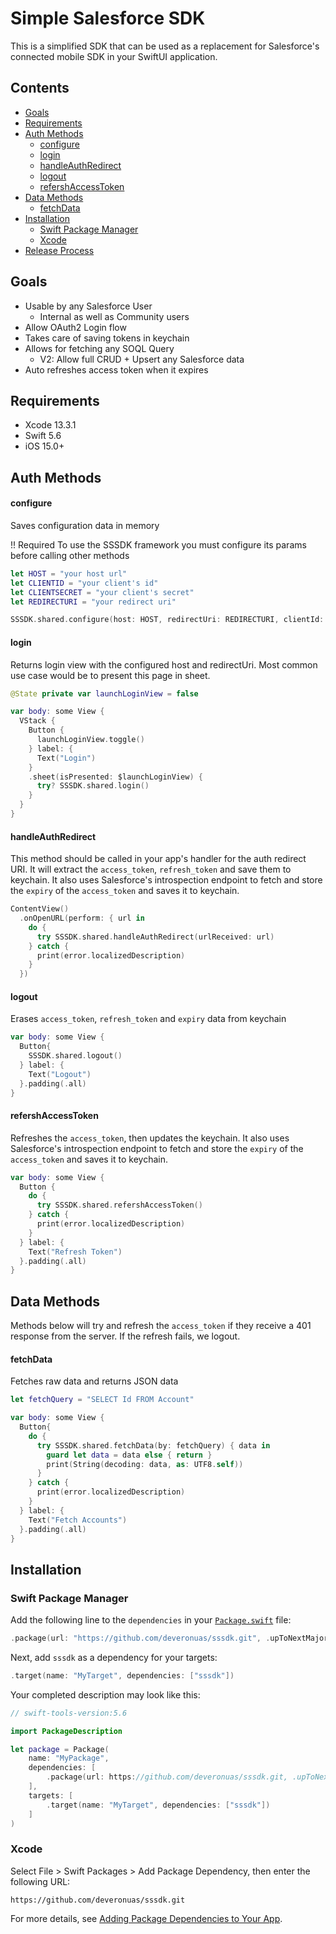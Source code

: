 # Simple Salesforce SDK
This is a simplified SDK that can be used as a replacement for Salesforce's connected mobile SDK in your SwiftUI application.

## Contents
- [Goals](#Goals)
- [Requirements](#Requirements)
- [Auth Methods](#Auth-Methods)
  - [configure](#configure)
  - [login](#login)
  - [handleAuthRedirect](#handleAuthRedirect)
  - [logout](#logout)
  - [refershAccessToken](#refershAccessToken)
- [Data Methods](#Data-Methods)
  - [fetchData](#fetchData)
- [Installation](#Installation)
  - [Swift Package Manager](#Swift-Package-Manager)
  - [Xcode](#xcode)
- [Release Process](https://github.com/deveronuas/sssdk/releases)


## Goals
* Usable by any Salesforce User
    * Internal as well as Community users
* Allow OAuth2 Login flow
* Takes care of saving tokens in keychain
* Allows for fetching any SOQL Query
    * V2: Allow full CRUD + Upsert any Salesforce data
* Auto refreshes access token when it expires

## Requirements
* Xcode 13.3.1
* Swift 5.6
* iOS 15.0+

## Auth Methods

#### configure
Saves configuration data in memory

!! Required To use the SSSDK framework you must configure its params before calling other methods

```swift
let HOST = "your host url"
let CLIENTID = "your client's id"
let CLIENTSECRET = "your client's secret"
let REDIRECTURI = "your redirect uri"

SSSDK.shared.configure(host: HOST, redirectUri: REDIRECTURI, clientId: CLIENTID, clientSecret: CLIENTSECRET)
```

#### login
Returns login view with the configured host and redirectUri. Most common use case would be to present this page in sheet.

```swift
@State private var launchLoginView = false

var body: some View {
  VStack {
    Button {
      launchLoginView.toggle()
    } label: {
      Text("Login")
    }
    .sheet(isPresented: $launchLoginView) {
      try? SSSDK.shared.login()
    }
  }
}
```

#### handleAuthRedirect
This method should be called in your app's handler for the auth redirect URI. It will extract the `access_token`, `refresh_token` and save them to keychain. It also uses Salesforce's introspection endpoint to fetch and store the `expiry` of the `access_token` and saves it to keychain.

```swift
ContentView()
  .onOpenURL(perform: { url in
    do {
      try SSSDK.shared.handleAuthRedirect(urlReceived: url)
    } catch {
      print(error.localizedDescription)
    }
  })
```

#### logout
Erases `access_token`, `refresh_token` and `expiry` data from keychain

```swift
var body: some View {
  Button{
    SSSDK.shared.logout()
  } label: {
    Text("Logout")
  }.padding(.all)
}
```

#### refershAccessToken
Refreshes the `access_token`, then updates the keychain.
It also uses Salesforce's introspection endpoint to fetch and store the `expiry` of the `access_token` and saves it to keychain.

```swift
var body: some View {
  Button {
    do {
      try SSSDK.shared.refershAccessToken()
    } catch {
      print(error.localizedDescription)
    }
  } label: {
    Text("Refresh Token")
  }.padding(.all)
}
```

## Data Methods

Methods below will try and refresh the `access_token` if they receive a 401 response from the server. If the refresh fails, we logout.

#### fetchData
Fetches raw data and returns JSON data

```swift
let fetchQuery = "SELECT Id FROM Account"

var body: some View {
  Button{
    do {
      try SSSDK.shared.fetchData(by: fetchQuery) { data in
        guard let data = data else { return }
        print(String(decoding: data, as: UTF8.self))
      }
    } catch {
      print(error.localizedDescription)
    }
  } label: {
    Text("Fetch Accounts")
  }.padding(.all)
}
```

## Installation

### Swift Package Manager

Add the following line to the `dependencies` in your [`Package.swift`](https://developer.apple.com/documentation/swift_packages/package) file:

```swift
.package(url: "https://github.com/deveronuas/sssdk.git", .upToNextMajor(from: "1.0.0"))
```

Next, add `sssdk` as a dependency for your targets:

```swift
.target(name: "MyTarget", dependencies: ["sssdk"])
```

Your completed description may look like this:

```swift
// swift-tools-version:5.6

import PackageDescription

let package = Package(
    name: "MyPackage",
    dependencies: [
        .package(url: https://github.com/deveronuas/sssdk.git, .upToNextMajor(from: "1.0.0"))
    ],
    targets: [
        .target(name: "MyTarget", dependencies: ["sssdk"])
    ]
)
```

### Xcode
Select File \> Swift Packages \> Add Package Dependency, then enter the following URL:

```
https://github.com/deveronuas/sssdk.git
```

For more details, see [Adding Package Dependencies to Your App](https://developer.apple.com/documentation/xcode/adding_package_dependencies_to_your_app).
